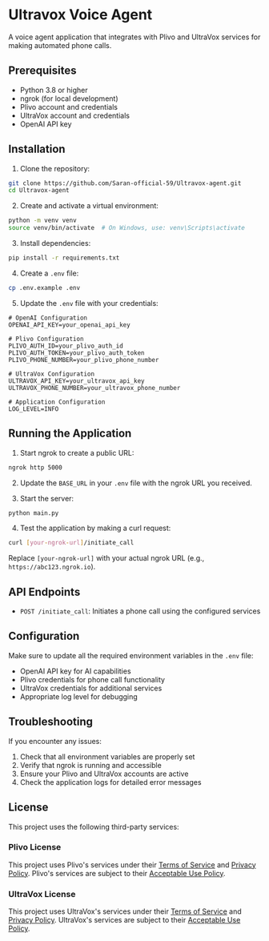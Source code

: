 # Ultravox Voice Agent

A voice agent application that integrates with Plivo and UltraVox services for making automated phone calls.

## Prerequisites

- Python 3.8 or higher
- ngrok (for local development)
- Plivo account and credentials
- UltraVox account and credentials
- OpenAI API key

## Installation

1. Clone the repository:
```bash
git clone https://github.com/Saran-official-59/Ultravox-agent.git
cd Ultravox-agent
```

2. Create and activate a virtual environment:
```bash
python -m venv venv
source venv/bin/activate  # On Windows, use: venv\Scripts\activate
```

3. Install dependencies:
```bash
pip install -r requirements.txt
```

4. Create a `.env` file:
```bash
cp .env.example .env
```

5. Update the `.env` file with your credentials:
```
# OpenAI Configuration
OPENAI_API_KEY=your_openai_api_key

# Plivo Configuration
PLIVO_AUTH_ID=your_plivo_auth_id
PLIVO_AUTH_TOKEN=your_plivo_auth_token
PLIVO_PHONE_NUMBER=your_plivo_phone_number

# UltraVox Configuration
ULTRAVOX_API_KEY=your_ultravox_api_key
ULTRAVOX_PHONE_NUMBER=your_ultravox_phone_number

# Application Configuration
LOG_LEVEL=INFO
```

## Running the Application

1. Start ngrok to create a public URL:
```bash
ngrok http 5000
```

2. Update the `BASE_URL` in your `.env` file with the ngrok URL you received.

3. Start the server:
```bash
python main.py
```

4. Test the application by making a curl request:
```bash
curl [your-ngrok-url]/initiate_call
```

Replace `[your-ngrok-url]` with your actual ngrok URL (e.g., `https://abc123.ngrok.io`).

## API Endpoints

- `POST /initiate_call`: Initiates a phone call using the configured services

## Configuration

Make sure to update all the required environment variables in the `.env` file:
- OpenAI API key for AI capabilities
- Plivo credentials for phone call functionality
- UltraVox credentials for additional services
- Appropriate log level for debugging

## Troubleshooting

If you encounter any issues:
1. Check that all environment variables are properly set
2. Verify that ngrok is running and accessible
3. Ensure your Plivo and UltraVox accounts are active
4. Check the application logs for detailed error messages

## License

This project uses the following third-party services:

### Plivo License
This project uses Plivo's services under their [Terms of Service](https://www.plivo.com/terms-of-service/) and [Privacy Policy](https://www.plivo.com/privacy-policy/). Plivo's services are subject to their [Acceptable Use Policy](https://www.plivo.com/acceptable-use-policy/).

### UltraVox License
This project uses UltraVox's services under their [Terms of Service](https://www.ultravox.ai/terms) and [Privacy Policy](https://www.ultravox.ai/privacy). UltraVox's services are subject to their [Acceptable Use Policy](https://www.ultravox.ai/acceptable-use).
